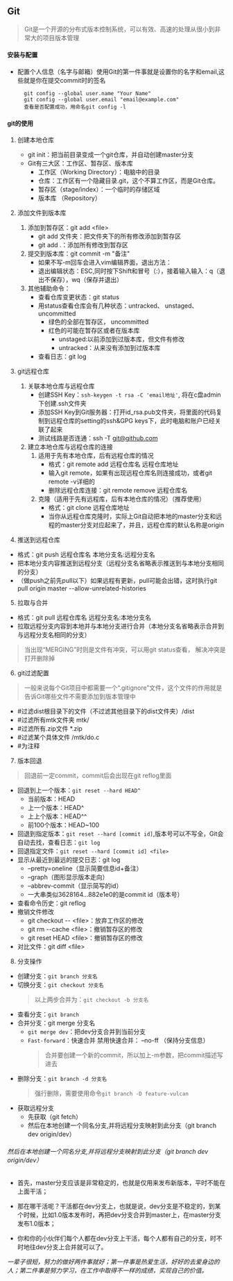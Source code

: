 ## Git
> Git是一个开源的分布式版本控制系统，可以有效、高速的处理从很小到非常大的项目版本管理

#### 安装与配置

* 配置个人信息（名字与邮箱）使用Git的第一件事就是设置你的名字和email,这些就是你在提交commit时的签名

        git config --global user.name "Your Name"
        git config --global user.email "email@example.com"
        查看是否配置成功，用命名git config -l

#### git的使用

1. 创建本地仓库
    * git init：把当前目录变成一个git仓库，并自动创建master分支
    * Git有三大区：工作区、暂存区、版本库
        * 工作区（Working Directory）：电脑中的目录
        * 仓库：工作区有一个隐藏目录.git，这个不算工作区，而是Git仓库。
        * 暂存区（stage/index）：一个临时的存储区域
        * 版本库 （Repository）

2. 添加文件到版本库
    1. 添加到暂存区：git add \<file\>
        * git add 文件夹：把文件夹下的所有修改添加到暂存区
        * git add .：添加所有修改到暂存区
    2. 提交到版本库：git commit -m "备注"
        * 如果不写-m回车会进入vim编辑界面，退出方法：
        * 退出编辑状态：ESC,同时按下Shift和冒号（:），接着输入输入：q（退出不保存），wq（保存并退出）
    3. 其他辅助命令：
        * 查看仓库变更状态：git status
        * 用status查看仓库会有几种状态：untracked、 unstaged、uncommitted 
            * 绿色的全部在暂存区， uncommitted
            * 红色的可能在暂存区或者在版本库
                * unstaged:以前添加到过版本库，但文件有修改
                * untracked：从来没有添加到过版本库
        * 查看日志：git log

3. git远程仓库
    1. 关联本地仓库与远程仓库
        * 创建SSH Key：`ssh-keygen -t rsa -C 'email地址'`, 将在c盘admin下创建.ssh文件夹
        * 添加SSH Key到Git服务器：打开id_rsa.pub文件夹，将里面的代码复制到远程仓库的setting的ssh&GPG keys下，此时电脑和账户已经关联了起来
        * 测试线路是否连通：ssh -T git@github.com
    2. 建立本地仓库与远程仓库的连接
        1. 适用于先有本地仓库，后有远程仓库的情况
            * 格式：git remote add 远程仓库名 远程仓库地址
            * 输入git remote，如果有出现远程仓库名则连接成功，或者git remote -v详细的
            * 删除远程仓库连接：git remote remove 远程仓库名
        2. 克隆（适用于先有远程库，后有本地仓库的情况）（推荐使用）
            * 格式：git clone 远程仓库地址
            * 当你从远程仓库克隆时，实际上Git自动把本地的master分支和远程的master分支对应起来了，并且，远程仓库的默认名称是origin

4. 推送到远程仓库
* 格式：git push 远程仓库名 本地分支名:远程分支名
* 把本地分支内容推送到远程分支（远程分支名省略表示推送到与本地分支相同的分支）
* （做push之前先pull以下）如果远程有更新，pull可能会出错，这时执行git pull origin master --allow-unrelated-histories

5. 拉取与合并
* 格式：git pull 远程仓库名 远程分支名:本地分支名
* 拉取远程分支内容到本地并与本地分支进行合并（本地分支名省略表示合并到与远程分支名相同的分支）
> 当出现“MERGING”时则是文件有冲突，可以用git status查看， 解决冲突是打开删除掉

6. git过滤配置
> 一般来说每个Git项目中都需要一个“.gitignore”文件，这个文件的作用就是告诉Git哪些文件不需要添加到版本管理中

* \#过滤dist根目录下的文件（不过滤其他目录下的dist文件夹）/dist
* \#过滤所有mtk文件夹 mtk/
* \#过滤所有.zip文件 *.zip
* \#过滤某个具体文件 /mtk/do.c
* \#为注释

7. 版本回退
> 回退前一定commit，commit后会出现在git reflog里面

* 回退到上一个版本：`git reset --hard HEAD^`
    * 当前版本：HEAD
    * 上一个版本：HEAD^
    * 上上个版本：HEAD^^
    * 前100个版本：HEAD~100
* 回退到指定版本：`git reset --hard [commit id]`,版本号可以不写全，Git会自动去找，查看日志：`git log`
* 回退指定文件：`git reset --hard [commit id] <file>`
* 显示从最近到最远的提交日志：git log
    * –pretty=oneline（显示简要信息id+备注）
    * –graph（图形显示版本走向）
    * –abbrev-commit（显示简写的id）
    * 一大串类似3628164…882e1e0的是commit id（版本号）
* 查看命令历史：git reflog
* 撤销文件修改
    * git checkout -- \<file\>：放弃工作区的修改
    * git rm --cache \<file\>：撤销暂存区的修改
    * git reset HEAD \<file\>：撤销暂存区的修改
* 对比文件：git diff \<file\>

8. 分支操作
* 创建分支：`git branch 分支名`
* 切换分支：`git checkout 分支名`
    > 以上两步合并为：`git checkout -b 分支名`
* 查看分支：`git branch`
* 合并分支：git merge 分支名
    * `git merge dev`：把dev分支合并到当前分支
    * `Fast-forward`：快速合并
    禁用快速合并： –no-ff （保持分支信息）
        > 合并要创建一个新的commit，所以加上-m参数，把commit描述写进去
* 删除分支：`git branch -d 分支名`
    > 强行删除，需要使用命令`git branch -D feature-vulcan`
* 获取远程分支
    * 先获取（git fetch）
    * 然后在本地创建一个同名分支,并将远程分支映射到此分支（git branch dev origin/dev）

###### 然后在本地创建一个同名分支,并将远程分支映射到此分支（git branch dev origin/dev）

* 首先，master分支应该是非常稳定的，也就是仅用来发布新版本，平时不能在上面干活；

* 那在哪干活呢？干活都在dev分支上，也就是说，dev分支是不稳定的，到某个时候，比如1.0版本发布时，再把dev分支合并到master上，在master分支发布1.0版本；

* 你和你的小伙伴们每个人都在dev分支上干活，每个人都有自己的分支，时不时地往dev分支上合并就可以了。

*一辈子很短，努力的做好两件事就好；第一件事是热爱生活，好好的去爱身边的人；第二件事是努力学习，在工作中取得不一样的成绩，实现自己的价值。*


